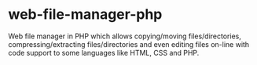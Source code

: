 # web-file-manager-php
Web file manager in PHP which allows copying/moving files/directories, compressing/extracting files/directories and even editing files on-line with code support to some languages like HTML, CSS and PHP.
